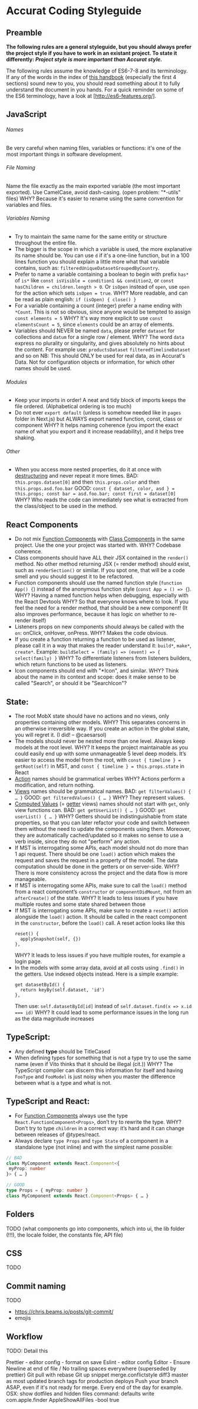 # Accurat Coding Styleguide

## Preamble

**The following rules are a general styleguide, but you should always prefer the project style if you have to work in an existant project. To state it differently: _Project style is more important than Accurat style._**

The following rules assume the knowledge of ES6-7-8 and its terminology.
If any of the words in the index of [this handbook](https://www.freecodecamp.org/news/the-react-handbook-b71c27b0a795/) (especially the first 4 sections) sound new to you, you should read something about it to fully understand the document in you hands.
For a quick reminder on some of the ES6 terminology, have a look at [http://es6-features.org/].

## JavaScript
 
###### Names
Be very careful when naming files, variables or functions: it's one of the most important things in software development. 

###### File Naming
Name the file exactly as the main exported variable (the most important exported). Use CamelCase, avoid dash-casing. (open problem: "*-utils" files)
      WHY? Because it's easier to rename using the same convention for variables and files.

###### Variables Naming
 - Try to maintain the same name for the same entity or structure throughout the entire file.
 - The bigger is the scope in which a variable is used, the more explanative its name should be. You can use `d` if it's a one-line function, but in a 100 lines function you should explain a little more what that variable contains, such as: `filteredUniqueDatasetGroupedByCountry`.
  - Prefer to name a variable containing a boolean to begin with prefix `has*` of `is*` like `const isVisible = condition1 && condition2`, or `const hasChildren = children.length > 0`. Or `isOpen` instead of `open`, use `open` for the action which sets `isOpen = true`.
      WHY? More readable, and can be read as plain english: `if (isOpen) { close() }`
  - For a variable containing a count (integer) prefer a name ending with `*Count`. This is not so obvious, since anyone would be tempted to assign `const elements = 5`
      WHY? It's way more explicit to use `const elementsCount = 5`, since `elements` could be an array of elements.
  - Variables should NEVER be named `data`, please prefer `dataset` for collections and `datum` for a single row / element.
      WHY? The word `data` express no plurality or singularity, and gives absolutely no hints about the content. For example use: `productsDataset` `filteredTimelineDataset` and so on
      NB: This should ONLY be used for real data, as in Accurat's Data. Not for configuration objects or information, for which other names should be used.
      
###### Modules
 - Keep your imports in order! A neat and tidy block of imports keeps the file ordered. (Alphabetical ordering is too much)
 - Do not ever `export default` (unless is somehow needed like in `pages` folder in Next.js) but ALWAYS export named function, const, class or component
     WHY? It helps naming coherence (you import the exact name of what you export and it increase readability), and it helps tree shaking.
     
###### Other
 - When you access more nested properties, do it at once with [destructuring](https://developer.mozilla.org/en-US/docs/Web/JavaScript/Reference/Operators/Destructuring_assignment) and never repeat it more times.
BAD: `this.props.dataset[0]` and then `this.props.color` and then `this.props.asd.foo.bar`
GOOD: `const { dataset, color, asd } = this.props; const bar = asd.foo.bar; const first = dataset[0]`
    WHY? Who reads the code can immediately see what is extracted from the class/object to be used in the method.

## React Components

  - Do not mix [Function Components]() with [Class Components]() in the same project. Use the one your project was started with.
    WHY? Codebase coherence.
  - Class components should have ALL their JSX contained in the `render()` method. No other method returning JSX (= render method) should exist, such as `renderSection()` or similar. If you spot one, that will be a code smell and you should suggest it to be refactored.
  - Function components should use the named function style (`function App() {`) instead of the anonymous function style (`const App = () => {`).
      WHY? Having a named function helps when debugging, especially with the React Devtools
      WHY? So that everyone knows where to look. If you feel the need for a render method, that should be a new component! (It also improves performance, because it has logic on whether to re-render itself)
  - Listeners props on new components should always be called with the `on`: onClick, onHover, onPress.
      WHY? Makes the code obvious.
  - If you create a function returning a function to be used as listener, please call it in a way that makes the reader understand it: `build*`, `make*`, `create*`. Example: `buildSelect = (family) => (event) => { select(family) }`
      WHY? To differentiate listeners from listeners builders, which return functions to be used as listeners.
  - Icon components should end with "*Icon", and similar.
      WHY? Think about the name in its context and scope: does it make sense to be called "Search", or should it be "SearchIcon"?
  
## State:
  - The root MobX state should have no actions and no views, only properties containing other models.
      WHY? This separates concerns in an otherwise irreversible way. If you create an action in the global state, you will regret it. (I did! – @caesarsol)
  - The models should never be nested more than one level. Always keep models at the root level.
    WHY? It keeps the project maintainable as you could easily end up with some unmanageable 5 level deep models. It’s easier to access the model from the root, with `const { timeline } = getRoot(self)` in MST, and `const { timeline } = this.props.state` in React
  - [Action](https://github.com/mobxjs/mobx-state-tree#actions) names should be grammatical verbes
      WHY? Actions perform a modification, and return nothing.
  - [Views](https://github.com/mobxjs/mobx-state-tree#views) names should be grammatical names. BAD: `get filterValues() { … }` GOOD: `get filteredValues() { … }`
      WHY? They represent values.
  - [Computed Values](https://github.com/mobxjs/mobx-state-tree#views) (= [getter](https://developer.mozilla.org/en-US/docs/Web/JavaScript/Reference/Functions/get) views) names should not start with `get`, only view functions can. BAD: `get getUserList() { … }` GOOD: `get userList() { … }`
      WHY? Getters should be indistinguishable from state properties, so that you can later refactor your code and switch between them without the need to update the components using them. Moreover, they are automatically cached/updated so it makes no sense to use a verb inside, since they do not "perform" any action.
  - If MST is interrogating some APIs, each model should not do more than 1 api request. There should be one `load()` action which makes the request and saves the request in a property of the model. The data computation should be done in the getters or on server-side.
    WHY? There is more consistency across the project and the data flow is more manageable.
  - If MST is interrogating some APIs, make sure to call the `load()` method from a react component’s `constructor` or `componentDidMount`, not from an `afterCreate()` of the state.
    WHY? It leads to less issues if you have multiple routes and some state shared between those
  - If MST is interrogating some APIs, make sure to create a `reset()` action alongside the `load()` action. It should be called in the react component in the `constructor`, before the `load()` call. A reset action looks like this
      ```
      reset() {
        applySnapshot(self, {})
      },
      ```
      WHY? It leads to less issues if you have multiple routes, for example a login page.
  - In the models with some array data, avoid at all costs using `.find()` in the getters. Use indexed objects instead. Here is a simple example: 
      ```
      get datasetById() {
        return keyBy(self.dataset, 'id')
      },
      ```
      Then use: `self.datasetById[id]` instead of `self.dataset.find(x => x.id === id)`
      WHY? It could lead to some performance issues in the long run as the data magnitude increases


## TypeScript:

  - Any defined **type** should be TitleCased
  - When defining types for something that is not a type try to use the same name (even if Vito thinks that it should be illegal (cit.))
   WHY? The TypeScript compiler can discern this information for itself and having `FooType` and `FooModel` is just noisy when you master the difference between what is a type and what is not.

## TypeScript and React:

  - For [Function Components](https://medium.com/@ethan_ikt/react-stateless-functional-component-with-typescript-ce5043466011) always use the type `React.FunctionComponent<Props>`, don’t try to rewrite the type.
      WHY? Don’t try to type `children` in a correct way: it’s hard and it can change between releases of @types/react.
  - Always declare `type Props` and `type State` of a component in a standalone type (not inline) and with the simplest name possible:
```ts
// BAD
class MyComponent extends React.Component<{
 myProp: number
}> { … }

// GOOD
type Props = { myProp: number }
class MyComponent extends React.Component<Props> { … }
```

## Folders
TODO (what components go into components, which into ui, the lib folder (!!!), the locale folder, the constants file, API file)

## CSS
TODO

## Commit naming
TODO
- https://chris.beams.io/posts/git-commit/
- emojis

## Workflow

TODO: Detail this

Prettier - editor config - format on save
Eslint - editor config
Editor - Ensure Newline at end of file / No trailing spaces everywhere (superseded by prettier)
Git pull with rebase
Git up snippet
merge.conflictstyle diff3
master as most updated branch
tags for production deploys
Push your branch ASAP, even if it's not ready for merge. Every end of the day for example.
OSX: show dotfiles and hidden files command: defaults write com.apple.finder AppleShowAllFiles -bool true

